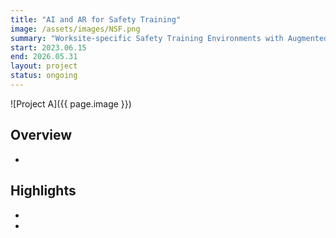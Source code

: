 ```yaml
---
title: "AI and AR for Safety Training"
image: /assets/images/NSF.png
summary: "Worksite-specific Safety Training Environments with Augmented Reality"
start: 2023.06.15
end: 2026.05.31
layout: project
status: ongoing
---
```


![Project A]({{ page.image }})

## Overview

- 
## Highlights

- 
- 
